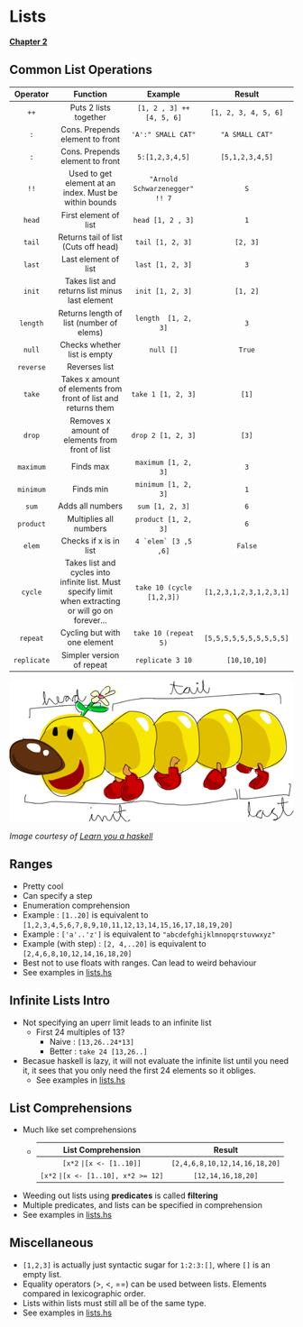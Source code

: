 # Lists
**[Chapter 2](http://learnyouahaskell.com/starting-out)**

## **Common List Operations**
Operator | Function | Example | Result
:---: | :---: | :---:| :---:
`++` | Puts 2 lists together | `[1, 2 , 3] ++ [4, 5, 6]` | `[1, 2, 3, 4, 5, 6]`
`:` | Cons. Prepends element to front | `'A':" SMALL CAT"` | `"A SMALL CAT"`
`:` | Cons. Prepends element to front | `5:[1,2,3,4,5]` | `[5,1,2,3,4,5]`
`!!` | Used to get element at an index. Must be within bounds | `"Arnold Schwarzenegger" !! 7` | `S`
`head` | First element of list | `head [1, 2 , 3]` | `1`
`tail` | Returns tail of list (Cuts off head) | `tail [1, 2, 3]` | `[2, 3]`
`last` | Last element of list | `last [1, 2, 3]` | `3`
`init` | Takes list and returns list minus last element | `init [1, 2, 3]` | `[1, 2]`
`length` | Returns length of list (number of elems) | `length  [1, 2, 3]` | `3`
`null` | Checks whether list is empty | `null []` | `True`
`reverse` | Reverses list | 
`take` | Takes x amount of elements from front of list and returns them | `take 1 [1, 2, 3]` | `[1]`
`drop` | Removes x amount of elements from front of list | `drop 2 [1, 2, 3]` | `[3]`
`maximum` | Finds max | `maximum [1, 2, 3]` | `3`
`minimum` | Finds min | `minimum [1, 2, 3]` | `1`
`sum` | Adds all numbers | `sum [1, 2, 3]` | `6`
`product` | Multiplies all numbers | `product [1, 2, 3]` | `6`
`elem` | Checks if x is in list | `` 4 `elem` [3 ,5 ,6] ``| `False`
`cycle` | Takes list and cycles into infinite list. Must specify limit when extracting or will go on forever... | `take 10 (cycle [1,2,3])` | `[1,2,3,1,2,3,1,2,3,1]`
`repeat` | Cycling but with one element | `take 10 (repeat 5)` | `[5,5,5,5,5,5,5,5,5,5]  `
`replicate` | Simpler version of repeat | `replicate 3 10` | `[10,10,10]`

  ![alt text](res/listmonster.png "List monster")

  _Image courtesy of [Learn you a haskell](http://learnyouahaskell.com/)_
    
## **Ranges**
+ Pretty cool
+ Can specify a step
+ Enumeration comprehension
+ Example : `[1..20]` is equivalent to `[1,2,3,4,5,6,7,8,9,10,11,12,13,14,15,16,17,18,19,20]`
+ Example : `['a'..'z']` is equivalent to `"abcdefghijklmnopqrstuvwxyz"`
+ Example (with step) : `[2, 4,..20]` is equivalent to `[2,4,6,8,10,12,14,16,18,20]`
+ Best not to use floats with ranges. Can lead to weird behaviour
+ See examples in [lists.hs](https://github.com/rvailnaveed/haskell/blob/master/lists.hs)

## **Infinite Lists Intro**
+ Not specifying an uperr limit leads to an infinite list
    + First 24 multiples of 13?
      + Naive : `[13,26..24*13]`
      + Better : `take 24 [13,26..]`
+ Becasue haskell is lazy, it will not evaluate the infinite list until you need it, it sees that you only need the first 24 elements so it obliges.
    + See examples in [lists.hs](https://github.com/rvailnaveed/haskell/blob/master/lists.hs)
  
## **List Comprehensions**
+ Much like set comprehensions
  +  List Comprehension | Result
       :---: | :---:
       `[x*2` <code>&#124;</code>`[x <- [1..10]]` | `[2,4,6,8,10,12,14,16,18,20]`
       `[x*2` <code>&#124;</code>`[x <- [1..10], x*2 >= 12]` | `[12,14,16,18,20]`
+ Weeding out lists using **predicates** is called **filtering**
+ Multiple predicates, and lists can be specified in comprehension
+ See examples in [lists.hs](https://github.com/rvailnaveed/haskell/blob/master/lists.hs)

## **Miscellaneous**
  + `[1,2,3]` is actually just syntactic sugar for `1:2:3:[]`, where `[]` is an empty list.
  + Equality operators (>, <, ==) can be used between lists. Elements compared in lexicographic order.
  + Lists within lists must still all be of the same type.
  + See examples in [lists.hs](https://github.com/rvailnaveed/haskell/blob/master/lists.hs)